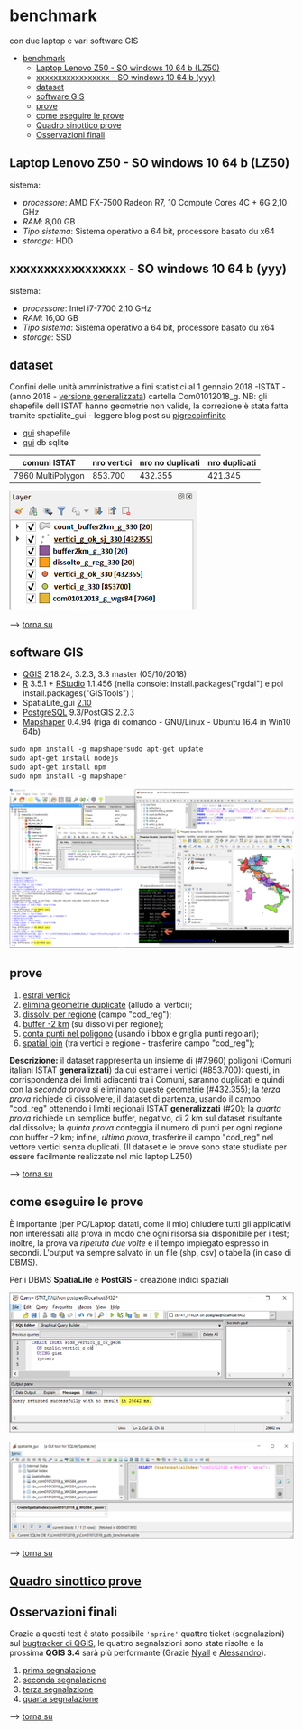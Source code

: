 # benchmark
con due laptop e vari software GIS

<!-- TOC -->

- [benchmark](#benchmark)
    - [Laptop Lenovo Z50 - SO windows 10 64 b (LZ50)](#laptop-lenovo-z50---so-windows-10-64-b-lz50)
    - [xxxxxxxxxxxxxxxxx - SO windows 10 64 b (yyy)](#xxxxxxxxxxxxxxxxx---so-windows-10-64-b-yyy)
    - [dataset](#dataset)
    - [software GIS](#software-gis)
    - [prove](#prove)
    - [come eseguire le prove](#come-eseguire-le-prove)
    - [Quadro sinottico prove](#quadro-sinottico-prove)
    - [Osservazioni finali](#osservazioni-finali)

<!-- /TOC -->

## Laptop Lenovo Z50 - SO windows 10 64 b (LZ50)

sistema:

* _processore_: AMD FX-7500 Radeon R7, 10 Compute Cores 4C + 6G 2,10 GHz
* _RAM_: 8,00 GB
* _Tipo sistema_: Sistema operativo a 64 bit, processore basato du x64
* _storage_: HDD 


## xxxxxxxxxxxxxxxxx - SO windows 10 64 b (yyy)

sistema:

* _processore_: Intel i7-7700 2,10 GHz
* _RAM_: 16,00 GB
* _Tipo sistema_: Sistema operativo a 64 bit, processore basato du x64
* _storage_: SSD

## dataset

Confini delle unità amministrative a fini statistici al 1 gennaio 2018 -ISTAT - (anno 2018 - [versione generalizzata](https://www4.istat.it/it/archivio/209722)) cartella Com01012018_g. NB: gli shapefile dell'ISTAT hanno geometrie non valide, la correzione è stata fatta tramite spatialite_gui - leggere blog post su [pigrecoinfinito](https://pigrecoinfinito.wordpress.com/2018/03/23/gli-shapefile-istat-del-2018-non-sono-validi-ecco-come-correggerli-con-spatialite/)

* [qui](./dati/com01012018_g_WGS84.7z) shapefile
* [qui](./dati/db_benchmark.7z) db sqlite

comuni ISTAT |nro vertici|nro no duplicati| nro duplicati
-------------|-----------|----------------|--------------
7960 MultiPolygon|853.700|432.355         |421.345

![](./img/readme/numeri_330.png)

--> [torna su](#benchmark)

## software GIS

* [QGIS](https://qgis.org/it/site/) 2.18.24, 3.2.3, 3.3 master (05/10/2018)
* [R](https://www.r-project.org/) 3.5.1 + [RStudio](https://www.rstudio.com/products/rstudio/download/) 1.1.456 (nella console: install.packages("rgdal") e poi install.packages("GISTools") )
* SpatiaLite_gui [2.10](http://www.gaia-gis.it/gaia-sins/windows-bin-NEXTGEN-amd64/)
* [PostgreSQL](https://www.postgresql.org/) 9.3/PostGIS 2.2.3
* [Mapshaper](https://mapshaper.org/) 0.4.94 (riga di comando - GNU/Linux - Ubuntu 16.4 in Win10 64b)

```
sudo npm install -g mapshapersudo apt-get update
sudo apt-get install nodejs
sudo apt-get install npm
sudo npm install -g mapshaper
```

![](./img/readme/sw.png)

## prove

1. [estrai vertici](./prove/estrai_vertici.md);
2. [elimina geometrie duplicate](./prove/elimina_geom_duplicate.md) (alludo ai vertici);
3. [dissolvi per regione](./prove/dissolvi_regione.md) (campo "cod_reg");
4. [buffer -2 km](./prove/buffer2km.md) (su dissolvi per regione);
5. [conta punti nel poligono](./prove/conta_punti_poligono.md) (usando i bbox e griglia punti regolari);
6. [spatial join](./prove/spatial_join.md) (tra vertici e regione - trasferire campo "cod_reg");

**Descrizione:** il dataset rappresenta un insieme di (#7.960) poligoni (Comuni italiani ISTAT **generalizzati**) da cui estrarre i vertici (#853.700): questi, in corrispondenza dei limiti adiacenti tra i Comuni, saranno duplicati e quindi con la _seconda prova_ si eliminano queste geometrie (#432.355); la _terza prova_ richiede di dissolvere, il dataset di partenza, usando il campo "cod_reg" ottenendo i limiti regionali ISTAT **generalizzati** (#20); la _quarta prova_ richiede un semplice buffer, negativo, di 2 km sul dataset risultante dal dissolve; la _quinta prova_ conteggia il numero di punti per ogni regione con buffer -2 km; infine, _ultima prova_, trasferire il campo "cod_reg" nel vettore vertici senza duplicati. (Il dataset e le prove sono state studiate per essere facilmente realizzate nel mio laptop LZ50)

--> [torna su](#benchmark)

## come eseguire le prove

È importante (per PC/Laptop datati, come il mio) chiudere tutti gli applicativi non interessati alla prova in modo che ogni risorsa sia disponibile per i test; inoltre, la prova va _ripetuta due volte_ e il tempo impiegato espresso in secondi. L'output va sempre salvato in un file (shp, csv) o tabella (in caso di DBMS).

Per i DBMS **SpatiaLite** e **PostGIS** - creazione indici spaziali

![](./img/readme/pg_223_idx.png)

![](./img/readme/sl_210_idx.png)

--> [torna su](#benchmark)

## [Quadro sinottico prove](./quadro_sinottico.md)

## Osservazioni finali

Grazie a questi test è stato possibile `'aprire'` quattro ticket (segnalazioni) sul [bugtracker di QGIS](https://issues.qgis.org/projects/qgis/issues/), le quattro segnalazioni sono state risolte e la prossima **QGIS 3.4** sarà più performante (Grazie [Nyall](https://twitter.com/nyalldawson?lang=it) e [Alessandro](https://twitter.com/elpaso66?lang=it)).

1. [prima segnalazione](https://issues.qgis.org/issues/19919)
2. [seconda segnalazione](https://issues.qgis.org/issues/19973)
3. [terza segnalazione](https://issues.qgis.org/issues/19971)
4. [quarta segnalazione](https://issues.qgis.org/issues/20015)

--> [torna su](#benchmark)